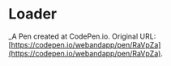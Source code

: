 # Loader
 _A Pen created at CodePen.io. Original URL: [https://codepen.io/webandapp/pen/RaVpZa](https://codepen.io/webandapp/pen/RaVpZa).

 